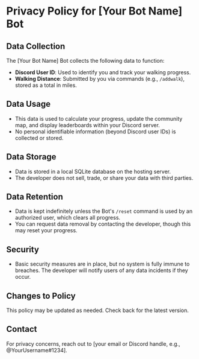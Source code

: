 

# Privacy Policy for [Your Bot Name] Bot

## Data Collection
The [Your Bot Name] Bot collects the following data to function:
- **Discord User ID**: Used to identify you and track your walking progress.
- **Walking Distance**: Submitted by you via commands (e.g., `/addwalk`), stored as a total in miles.

## Data Usage
- This data is used to calculate your progress, update the community map, and display leaderboards within your Discord server.
- No personal identifiable information (beyond Discord user IDs) is collected or stored.

## Data Storage
- Data is stored in a local SQLite database on the hosting server.
- The developer does not sell, trade, or share your data with third parties.

## Data Retention
- Data is kept indefinitely unless the Bot's `/reset` command is used by an authorized user, which clears all progress.
- You can request data removal by contacting the developer, though this may reset your progress.

## Security
- Basic security measures are in place, but no system is fully immune to breaches. The developer will notify users of any data incidents if they occur.

## Changes to Policy
This policy may be updated as needed. Check back for the latest version.

## Contact
For privacy concerns, reach out to [your email or Discord handle, e.g., @YourUsername#1234].


